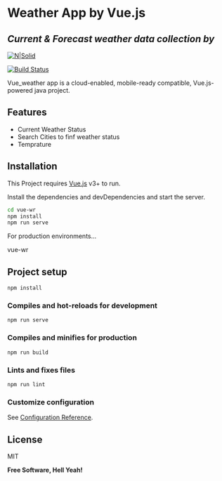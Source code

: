 # Weather App by Vue.js
## _Current & Forecast weather data collection by_

[![N|Solid](https://openweathermap.org/themes/openweathermap/assets/img/logo_white_cropped.png)](https://openweathermap.org/api)

[![Build Status](https://travis-ci.org/joemccann/dillinger.svg?branch=master)](https://openweathermap.org/api)

Vue_weather app is a cloud-enabled, mobile-ready compatible,
Vue.js-powered java project.
## Features

- Current Weather Status
- Search Cities to finf weather status
- Temprature

## Installation

This Project requires [Vue.js](https://vuejs.org/) v3+ to run.

Install the dependencies and devDependencies and start the server.

```sh
cd vue-wr
npm install
npm run serve
```

For production environments...

 vue-wr

## Project setup
```
npm install
```

### Compiles and hot-reloads for development
```
npm run serve
```

### Compiles and minifies for production
```
npm run build
```

### Lints and fixes files
```
npm run lint
```

### Customize configuration
See [Configuration Reference](https://cli.vuejs.org/config/).


## License

MIT

**Free Software, Hell Yeah!**

